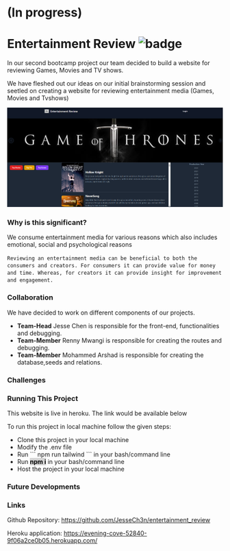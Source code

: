 # (In progress)
# Entertainment Review ![badge](https://img.shields.io/badge/Project%202-blue)


<p>In our second bootcamp project our team decided to build a website for reviewing Games, Movies and TV shows.</p>
<p>We have fleshed out our ideas on our initial brainstorming session and seetled on creating a website for reviewing entertainment media (Games, Movies and Tvshows)</p>

![Image](/images/homepage.png)

### Why is this significant?

<p>We consume entertainment media for various reasons which also includes emotional, social and psychological reasons </p>

`
Reviewing an entertainment media can be beneficial to both the consumers and creators. For consumers it can provide value for money and time. Whereas, for creators it can provide insight for improvement and engagement.
`


### Collaboration
<p>We have decided to work on different components of our projects.</p>

* <b>Team-Head</b> Jesse Chen is responsible for the front-end, functionalities and debugging.
* <b>Team-Member</b> Renny Mwangi is responsible for creating the routes and debugging.
* <b>Team-Member</b> Mohammed Arshad is responsible for creating the database,seeds and relations.

### Challenges

### Running This Project
<p>This website is live in heroku. The link would be available below</p>
<p>To run this project in local machine follow the given steps:
<ul>
<li>Clone this project in your local machine</li>
<li>Modify the .env file</li>
<li>Run 
```
npm run tailwind
``` in your bash/command line</li>
<li>Run <span style="font-weight: bold;background-color: lightgrey;color:black"">npm i</span> in your bash/command line</li>
<li>Host the project in your local machine</li>


</ul></p>

### Future Developments

### Links
Github Repository: https://github.com/JesseCh3n/entertainment_review

Heroku application: https://evening-cove-52840-9f06a2ce0b05.herokuapp.com/

